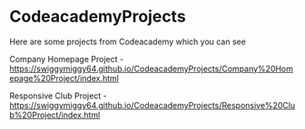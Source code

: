 # CodeacademyProjects

Here are some projects from Codeacademy which you can see

Company Homepage Project - https://swiggymiggy64.github.io/CodeacademyProjects/Company%20Homepage%20Project/index.html

Responsive Club Project - https://swiggymiggy64.github.io/CodeacademyProjects/Responsive%20Club%20Project/index.html
